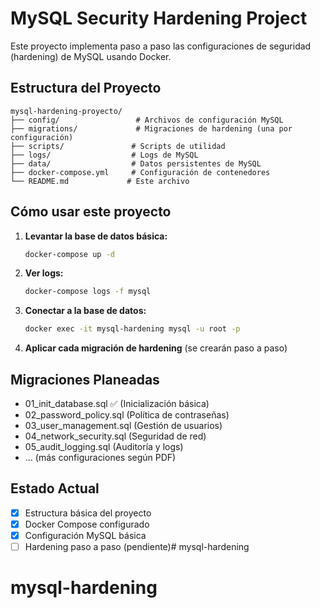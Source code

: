 # MySQL Security Hardening Project

Este proyecto implementa paso a paso las configuraciones de seguridad (hardening) de MySQL usando Docker.

## Estructura del Proyecto

```
mysql-hardening-proyecto/
├── config/                 # Archivos de configuración MySQL
├── migrations/             # Migraciones de hardening (una por configuración)
├── scripts/               # Scripts de utilidad
├── logs/                  # Logs de MySQL
├── data/                  # Datos persistentes de MySQL
├── docker-compose.yml     # Configuración de contenedores
└── README.md             # Este archivo
```

## Cómo usar este proyecto

1. **Levantar la base de datos básica:**
   ```bash
   docker-compose up -d
   ```

2. **Ver logs:**
   ```bash
   docker-compose logs -f mysql
   ```

3. **Conectar a la base de datos:**
   ```bash
   docker exec -it mysql-hardening mysql -u root -p
   ```

4. **Aplicar cada migración de hardening** (se crearán paso a paso)

## Migraciones Planeadas

- 01_init_database.sql ✅ (Inicialización básica)
- 02_password_policy.sql (Política de contraseñas)
- 03_user_management.sql (Gestión de usuarios)
- 04_network_security.sql (Seguridad de red)
- 05_audit_logging.sql (Auditoría y logs)
- ... (más configuraciones según PDF)

## Estado Actual

- [x] Estructura básica del proyecto
- [x] Docker Compose configurado
- [x] Configuración MySQL básica
- [ ] Hardening paso a paso (pendiente)# mysql-hardening
# mysql-hardening
